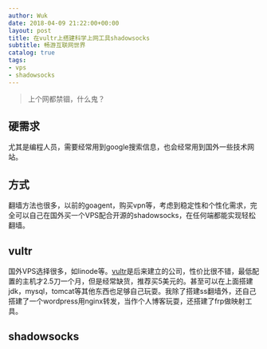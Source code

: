 ```yaml
---
author: Wuk
date: 2018-04-09 21:22:00+00:00
layout: post
title: 在vultr上搭建科学上网工具shadowsocks
subtitle: 畅游互联网世界
catalog: true
tags:
- vps
- shadowsocks
---
```


> 上个网都禁锢，什么鬼？

## 硬需求
尤其是编程人员，需要经常用到google搜索信息，也会经常用到国外一些技术网站。

## 方式
翻墙方法也很多，以前的goagent，购买vpn等，考虑到稳定性和个性化需求，完全可以自己在国外买一个VPS配合开源的shadowsocks，在任何端都能实现轻松翻墙。

## vultr
国外VPS选择很多，如linode等。[vultr](https://www.vultr.com/?ref=6891563)是后来建立的公司，性价比很不错，最低配置的主机才2.5刀一个月，但是经常缺货，推荐买5美元的。甚至可以在上面搭建jdk，mysql，tomcat等其他东西也足够自己玩耍。我除了搭建ss翻墙外，还自己搭建了一个wordpress用nginx转发，当作个人博客玩耍，还搭建了frp做映射工具。

## shadowsocks

